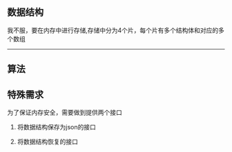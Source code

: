 ## 数据结构

我不服，要在内存中进行存储,存储中分为4个片，每个片有多个结构体和对应的多个数组

----

## 算法



## 特殊需求

为了保证内存安全，需要做到提供两个接口

1. 将数据结构保存为json的接口

2. 将数据结构恢复的接口
